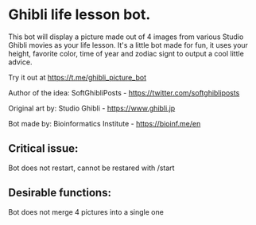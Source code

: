 # Ghibli life lesson bot.

This bot will display a picture made out of 4 images from various Studio Ghibli movies as your life lesson. It's a little bot made for fun, it uses your height, favorite color, time of year and zodiac signt to output a cool little advice.

Try it out at https://t.me/ghibli_picture_bot

Author of the idea: SoftGhibliPosts - https://twitter.com/softghibliposts

Original art by: Studio Ghibli - https://www.ghibli.jp

Bot made by: Bioinformatics Institute - https://bioinf.me/en

## Critical issue:

Bot does not restart, cannot be restared with /start

## Desirable functions:

Bot does not merge 4 pictures into a single one
